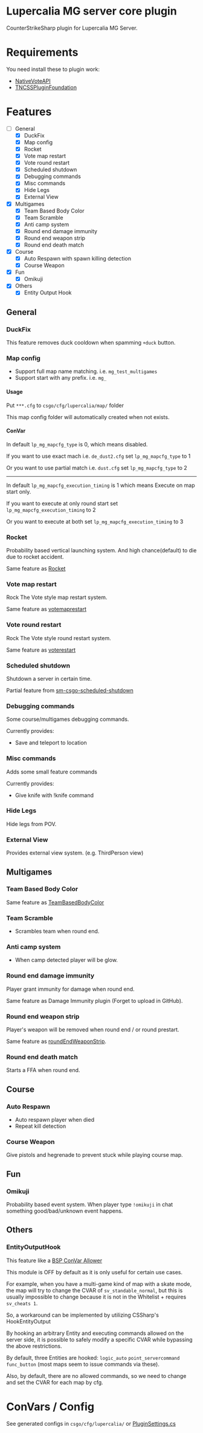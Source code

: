 # Lupercalia MG server core plugin

CounterStrikeSharp plugin for Lupercalia MG Server.

#  Requirements

You need install these to plugin work:
- [NativeVoteAPI](https://github.com/fltuna/NativeVoteAPI-CS2/releases/latest)
- [TNCSSPluginFoundation](https://github.com/fltuna/TNCSSPluginFoundation)


# Features


- [ ] General
  - [x] DuckFix
  - [x] Map config
  - [x] Rocket
  - [x] Vote map restart
  - [x] Vote round restart
  - [x] Scheduled shutdown
  - [x] Debugging commands
  - [x] Misc commands
  - [x] Hide Legs
  - [x] External View
- [x] Multigames
  - [x] Team Based Body Color
  - [x] Team Scramble
  - [x] Anti camp system
  - [x] Round end damage immunity 
  - [x] Round end weapon strip
  - [x] Round end death match
- [x] Course
  - [x] Auto Respawn with spawn killing detection
  - [x] Course Weapon
- [x] Fun
  - [x] Omikuji
- [x] Others
  - [x] Entity Output Hook 

## General

### DuckFix

This feature removes duck cooldown when spamming `+duck` button.

### Map config

- Support full map name matching. i.e. `mg_test_multigames`
- Support start with any prefix. i.e. `mg_`

#### Usage

Put `***.cfg` to `csgo/cfg/lupercalia/map/` folder

This map config folder will automatically created when not exists.

#### ConVar

In default `lp_mg_mapcfg_type` is 0, which means disabled.

If you want to use exact mach i.e. `de_dust2.cfg` set `lp_mg_mapcfg_type` to 1

Or you want to use partial match i.e. `dust.cfg` set `lp_mg_mapcfg_type` to 2

---

In default `lp_mg_mapcfg_execution_timing` is 1 which means Execute on map start only.

If you want to execute at only round start set `lp_mg_mapcfg_execution_timing` to 2

Or you want to execute at both set `lp_mg_mapcfg_execution_timing` to 3


### Rocket

Probability based vertical launching system. And high chance(default) to die due to rocket accident.

Same feature as [Rocket](https://github.com/faketuna/sm-csgo-rocket)


### Vote map restart

Rock The Vote style map restart system.

Same feature as [votemaprestart](https://github.com/faketuna/sm-CSGO-votemaprestart)

### Vote round restart

Rock The Vote style round restart system.

Same feature as [voterestart](https://github.com/faketuna/sm-CSGO-voterestart)

### Scheduled shutdown

Shutdown a server in certain time.

Partial feature from [sm-csgo-scheduled-shutdown](https://github.com/faketuna/sm-csgo-scheduled-shutdown)

### Debugging commands

Some course/multigames debugging commands.

Currently provides:

- Save and teleport to location

### Misc commands

Adds some small feature commands

Currently provides:

- Give knife with !knife command

### Hide Legs

Hide legs from POV.

### External View

Provides external view system. (e.g. ThirdPerson view)


## Multigames

### Team Based Body Color

Same feature as [TeamBasedBodyColor](https://github.com/faketuna/TeamBasedBodyColor)

### Team Scramble

- Scrambles team when round end.

### Anti camp system

- When camp detected player will be glow.

### Round end damage immunity

Player grant immunity for damage when round end.

Same feature as Damage Immunity plugin (Forget to upload in GitHub).

### Round end weapon strip

Player's weapon will be removed when round end / or round prestart.

Same feature as [roundEndWeaponStrip](https://github.com/faketuna/roundEndWeaponStrip).

### Round end death match

Starts a FFA when round end.

## Course

### Auto Respawn

- Auto respawn player when died
- Repeat kill detection

### Course Weapon

Give pistols and hegrenade to prevent stuck while playing course map.

## Fun

### Omikuji

Probability based event system. When player type `!omikuji` in chat something good/bad/unknown event happens.

## Others

### EntityOutputHook

This feature like a [BSP ConVar Allower](https://forums.alliedmods.net/showthread.php?p=2578442)

This module is OFF by default as it is only useful for certain use cases.

For example, when you have a multi-game kind of map with a skate mode, the map will try to change the CVAR of `sv_standable_normal`, but this is usually impossible to change because it is not in the Whitelist + requires `sv_cheats 1`.

So, a workaround can be implemented by utilizing CSSharp's HookEntityOutput

By hooking an arbitrary Entity and executing commands allowed on the server side, it is possible to safely modify a specific CVAR while bypassing the above restrictions.

By default, three Entities are hooked: `logic_auto` `point_servercommand` `func_button` (most maps seem to issue commands via these).

Also, by default, there are no allowed commands, so we need to change and set the CVAR for each map by cfg.

# ConVars / Config

See generated configs in `csgo/cfg/lupercalia/` or [PluginSettings.cs](LupercaliaMGCore/PluginSettings.cs)
